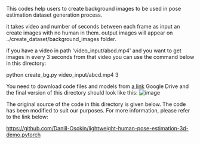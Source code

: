 This codes help users to create background images to be used in pose estimation dataset generation process.

it takes video and number of seconds between each frame as input an create images with no human in them. output images will appear on ../create_dataset/background_images  folder.

if you have a video in path 'video_input/abcd.mp4' and you want to get images in every 3 seconds from that video you can use the command below in this directory:


python create_bg.py video_input/abcd.mp4 3

You need to download code files and models from [a link](https://drive.google.com/drive/folders/1-3NnpnKSBVgotMPqNe6fdZfMEEE7fPeE?usp=sharing) Google Drive and the final version of this directory should look like this:
![image](https://user-images.githubusercontent.com/63475020/163540920-17503e3a-aeb6-4438-af4a-024455d91e8a.png)

The original source of the code in this directory is given below. The code has been modified to suit our purposes.
For more information, please refer to the link below:

https://github.com/Daniil-Osokin/lightweight-human-pose-estimation-3d-demo.pytorch
